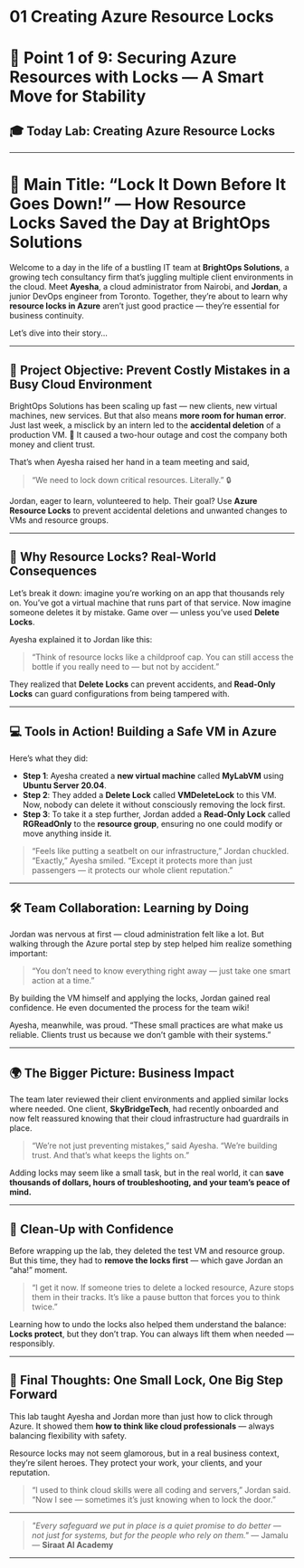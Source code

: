 # 01 Creating Azure Resource Locks


# 🔹 Point 1 of 9: Securing Azure Resources with Locks — A Smart Move for Stability

## 🎓 Today Lab: Creating Azure Resource Locks

---

# 🔐 **Main Title: “Lock It Down Before It Goes Down!” — How Resource Locks Saved the Day at BrightOps Solutions**

Welcome to a day in the life of a bustling IT team at **BrightOps Solutions**, a growing tech consultancy firm that’s juggling multiple client environments in the cloud. Meet **Ayesha**, a cloud administrator from Nairobi, and **Jordan**, a junior DevOps engineer from Toronto. Together, they’re about to learn why **resource locks in Azure** aren’t just good practice — they’re essential for business continuity.

Let’s dive into their story...

---

## 🚦 **Project Objective: Prevent Costly Mistakes in a Busy Cloud Environment**

BrightOps Solutions has been scaling up fast — new clients, new virtual machines, new services. But that also means **more room for human error**. Just last week, a misclick by an intern led to the **accidental deletion** of a production VM. 😬 It caused a two-hour outage and cost the company both money and client trust.

That’s when Ayesha raised her hand in a team meeting and said,

> “We need to lock down critical resources. Literally.” 🔒

Jordan, eager to learn, volunteered to help. Their goal? Use **Azure Resource Locks** to prevent accidental deletions and unwanted changes to VMs and resource groups.

---

## 🧠 **Why Resource Locks? Real-World Consequences**

Let’s break it down: imagine you’re working on an app that thousands rely on. You’ve got a virtual machine that runs part of that service. Now imagine someone deletes it by mistake. Game over — unless you’ve used **Delete Locks**.

Ayesha explained it to Jordan like this:

> “Think of resource locks like a childproof cap. You can still access the bottle if you really need to — but not by accident.”

They realized that **Delete Locks** can prevent accidents, and **Read-Only Locks** can guard configurations from being tampered with.

---

## 💻 **Tools in Action! Building a Safe VM in Azure**

Here’s what they did:

* **Step 1**: Ayesha created a **new virtual machine** called **MyLabVM** using **Ubuntu Server 20.04**.
* **Step 2**: They added a **Delete Lock** called **VMDeleteLock** to this VM. Now, nobody can delete it without consciously removing the lock first.
* **Step 3**: To take it a step further, Jordan added a **Read-Only Lock** called **RGReadOnly** to the **resource group**, ensuring no one could modify or move anything inside it.

> “Feels like putting a seatbelt on our infrastructure,” Jordan chuckled.
> “Exactly,” Ayesha smiled. “Except it protects more than just passengers — it protects our whole client reputation.”

---

## 🛠️ **Team Collaboration: Learning by Doing**

Jordan was nervous at first — cloud administration felt like a lot. But walking through the Azure portal step by step helped him realize something important:

> “You don’t need to know everything right away — just take one smart action at a time.”

By building the VM himself and applying the locks, Jordan gained real confidence. He even documented the process for the team wiki!

Ayesha, meanwhile, was proud. “These small practices are what make us reliable. Clients trust us because we don’t gamble with their systems.”

---

## 🌍 **The Bigger Picture: Business Impact**

The team later reviewed their client environments and applied similar locks where needed. One client, **SkyBridgeTech**, had recently onboarded and now felt reassured knowing that their cloud infrastructure had guardrails in place.

> “We’re not just preventing mistakes,” said Ayesha.
> “We’re building trust. And that’s what keeps the lights on.”

Adding locks may seem like a small task, but in the real world, it can **save thousands of dollars, hours of troubleshooting, and your team’s peace of mind.**

---

## 🧼 **Clean-Up with Confidence**

Before wrapping up the lab, they deleted the test VM and resource group. But this time, they had to **remove the locks first** — which gave Jordan an “aha!” moment.

> “I get it now. If someone tries to delete a locked resource, Azure stops them in their tracks. It’s like a pause button that forces you to think twice.”

Learning how to undo the locks also helped them understand the balance: **Locks protect**, but they don’t trap. You can always lift them when needed — responsibly.

---

## 🌱 **Final Thoughts: One Small Lock, One Big Step Forward**

This lab taught Ayesha and Jordan more than just how to click through Azure. It showed them **how to think like cloud professionals** — always balancing flexibility with safety.

Resource locks may not seem glamorous, but in a real business context, they’re silent heroes. They protect your work, your clients, and your reputation.

> “I used to think cloud skills were all coding and servers,” Jordan said.
> “Now I see — sometimes it’s just knowing when to lock the door.”

---

> *"Every safeguard we put in place is a quiet promise to do better — not just for systems, but for the people who rely on them."*
> — Jamalu
> — **Siraat AI Academy**

---
